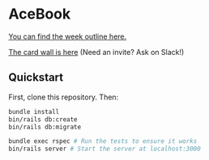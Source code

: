 # AceBook

[You can find the week outline here.](https://github.com/makersacademy/course/tree/acebook/acebook)

[The card wall is here](https://trello.com/b/HPE5W1E6/acebook) (Need an invite? Ask on Slack!)

## Quickstart

First, clone this repository. Then:

```bash
bundle install
bin/rails db:create
bin/rails db:migrate

bundle exec rspec # Run the tests to ensure it works
bin/rails server # Start the server at localhost:3000
```
